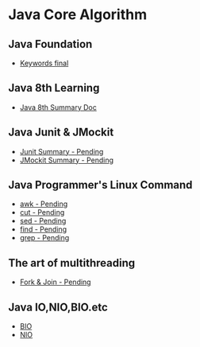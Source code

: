 # Java Core Algorithm

## Java Foundation 

* [Keywords final]()

## Java 8th Learning

*	[Java 8th Summary Doc](https://github.com/wencaixu/Java-Core-Algorithm/blob/master/src/main/java/java8/Java-8th-docs.md)

## Java Junit & JMockit

*   [Junit Summary - Pending]()
*   [JMockit Summary - Pending]()

## Java Programmer's Linux Command

*  [awk - Pending]()
*  [cut - Pending]()
*  [sed - Pending]()
*  [find - Pending]()
*  [grep - Pending]()

## The art of multithreading

* [Fork & Join - Pending]()

## Java IO,NIO,BIO.etc

* [BIO]()
* [NIO]()

